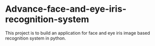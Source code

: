 # Advance-face-and-eye-iris-recognition-system
This project is to build an application for face and eye iris image based recognition system in python.
